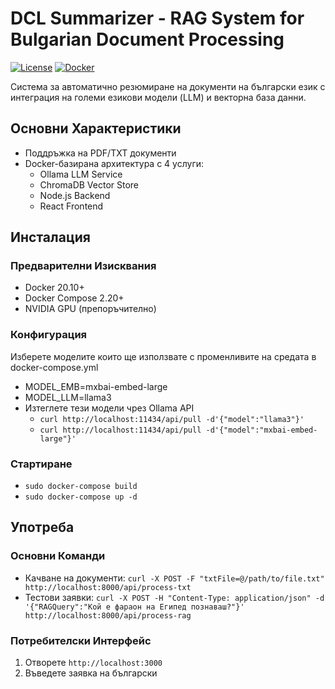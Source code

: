 # DCL Summarizer - RAG System for Bulgarian Document Processing

[![License](https://img.shields.io/badge/License-MIT-blue.svg)](LICENSE)
[![Docker](https://img.shields.io/badge/Docker-Containerized-blue)](https://www.docker.com)

Система за автоматично резюмиране на документи на български език с интеграция на големи езикови модели (LLM) и векторна база данни.

## Основни Характеристики
- Поддръжка на PDF/TXT документи
- Docker-базирана архитектура с 4 услуги:
  - Ollama LLM Service
  - ChromaDB Vector Store
  - Node.js Backend
  - React Frontend
    
## Инсталация

### Предварителни Изисквания
- Docker 20.10+
- Docker Compose 2.20+
- NVIDIA GPU (препоръчително)

### Конфигурация
Изберете моделите които ще използвате с променливите на средата в docker-compose.yml
- MODEL_EMB=mxbai-embed-large
- MODEL_LLM=llama3
- Изтеглете тези модели чрез Ollama API
   - `curl http://localhost:11434/api/pull -d'{"model":"llama3"}'`
   - `curl http://localhost:11434/api/pull -d'{"model":"mxbai-embed-large"}'`

### Стартиране
- `sudo docker-compose build`
- `sudo docker-compose up -d`

## Употреба

### Основни Команди
- Качване на документи: `curl -X POST -F "txtFile=@/path/to/file.txt" http://localhost:8000/api/process-txt`
- Тестови заявки: `curl -X POST -H "Content-Type: application/json" -d '{"RAGQuery":"Кой е фараон на Египед познаваш?"}' http://localhost:8000/api/process-rag`

### Потребителски Интерфейс
1. Отворете `http://localhost:3000`
2. Въведете заявка на български
